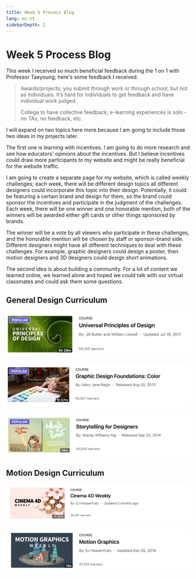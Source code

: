 ```yaml
---
title: Week 5 Process Blog
lang: en-US
sidebarDepth: 2
---
```


# Week 5 Process Blog

This week I received so much beneficial feedback during the 1 on 1 with Professor Taeyoung; here's some feedback I received. 

> Awards/projects; you submit through work or through school, but not as individuals. It’s hard for individuals to get feedback and have individual work judged.
>
> College to have collective feedback; e-learning experiences is solo - no TAs, no feedback, etc.

I will expand on two topics here more because I am going to include those two ideas in my projects later.

The first one is learning with incentives. I am going to do more research and see how educators' opinions about the incentives. But I believe incentives could draw more participants to my website and might be really beneficial for the website traffic. 

I am going to create a separate page for my website, which is called weekly challenges; each week, there will be different design topics all different designers could incorporate this topic into their design. Potentially, it could be featuring a certain brand and design for them, so the brand could sponsor the incentives and participate in the judgment of the challenges. Each week, there will be one winner and one honorable mention, both of the winners will be awarded either gift cards or other things sponsored by brands. 

The winner will be a vote by all viewers who participate in these challenges, and the honorable mention will be chosen by staff or sponsor-brand side. Different designers might have all different techniques to deal with these challenges. For example, graphic designers could design a poster, then motion designers and 3D designers could design short animations. 

The second idea is about building a community. For a lot of content we learned online, we learned alone and hoped we could talk with our virtual classmates and could ask them some questions. 



## General Design Curriculum

![](https://raw.githubusercontent.com/irwinchyi/imgbed/master/img/20210317172912.png)

![](https://raw.githubusercontent.com/irwinchyi/imgbed/master/img/20210317172935.png)

![](https://raw.githubusercontent.com/irwinchyi/imgbed/master/img/20210317173012.png)

## Motion Design Curriculum

![](https://raw.githubusercontent.com/irwinchyi/imgbed/master/img/20210317173117.png)

![](https://raw.githubusercontent.com/irwinchyi/imgbed/master/img/20210317173138.png)

